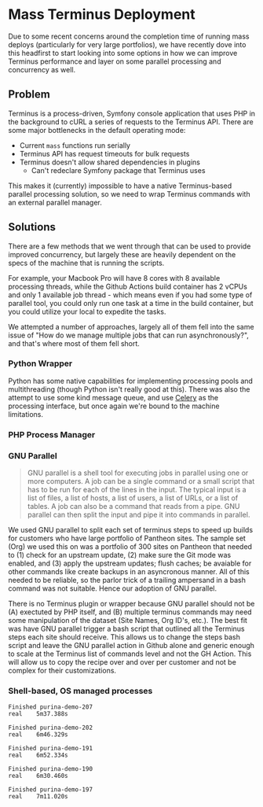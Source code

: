 # Mass Terminus Deployment

Due to some recent concerns around the completion time of running mass deploys (particularly for very large portfolios), we have recently dove into this headfirst to start looking into some options in how we can improve Terminus performance and layer on some parallel processing and concurrency as well.

## Problem
Terminus is a process-driven, Symfony console application that uses PHP in the background to cURL a series of requests to the Terminus API. There are some major bottlenecks in the default operating mode:

- Current `mass` functions run serially
- Terminus API has request timeouts for bulk requests
- Terminus doesn't allow shared dependencies in plugins
  - Can't redeclare Symfony package that Terminus uses

This makes it (currently) impossible to have a native Terminus-based parallel processing solution, so we need to wrap Terminus commands with an external parallel manager.

## Solutions

There are a few methods that we went through that can be used to provide improved concurrency, but largely these are heavily dependent on the specs of the machine that is running the scripts. 

For example, your Macbook Pro will have 8 cores with 8 available processing threads, while the Github Actions build container has 2 vCPUs and only 1 available job thread - which means even if you had some type of parallel tool, you could only run one task at a time in the build container, but you could utilize your local to expedite the tasks.

We attempted a number of approaches, largely all of them fell into the same issue of "How do we manage multiple jobs that can run asynchronously?", and that's where most of them fell short.


### Python Wrapper
Python has some native capabilities for implementing processing pools and multithreading (though Python isn't really good at this). There was also the attempt to use some kind message queue, and use [Celery](https://github.com/celery/celery) as the processing interface, but once again we're bound to the machine limitations.

### PHP Process Manager
<insert>

### GNU Parallel
> GNU parallel is a shell tool for executing jobs in parallel using one or more computers. A job can be a single command or a small script that has to be run for each of the lines in the input. The typical input is a list of files, a list of hosts, a list of users, a list of URLs, or a list of tables. A job can also be a command that reads from a pipe. GNU parallel can then split the input and pipe it into commands in parallel.

We used GNU parallel to split each set of terminus steps to speed up builds for customers who have large portfolio of Pantheon sites. The sample set (Org) we used this on was a portfolio of 300 sites on Pantheon that needed to (1) check for an upstream update, (2) make sure the Git mode was enabled, and (3) apply the upstream updates; flush caches; be avaiable for other commands like create backups in an asyncronous manner. All of this needed to be reliable, so the parlor trick of a trailing ampersand in a bash command was not suitable. Hence our adoption of GNU parallel.

There is no Terminus plugin or wrapper because GNU parallel should not be (A) exectuted by PHP itself, and (B) multiple terminus commands may need some manipulation of the dataset (Site Names, Org ID's, etc.). The best fit was have GNU parallel trigger a bash script that outlined all the Terminus steps each site should receive. This allows us to change the steps bash script and leave the GNU parallel action in Github alone and generic enough to scale at the Terminus list of commands level and not the GH Action. This will allow us to copy the recipe over and over per customer and not be complex for their customizations.


### Shell-based, OS managed processes
<insert>


```
Finished purina-demo-207
real	5m37.388s

Finished purina-demo-202
real	6m46.329s

Finished purina-demo-191
real	6m52.334s

Finished purina-demo-190
real	6m30.460s

Finished purina-demo-197
real	7m11.020s
```
